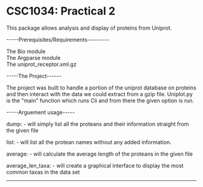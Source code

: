 CSC1034: Practical 2
====================

This package allows analysis and display of proteins from Uniprot.

-----Prerequisites/Requirements---------

The Bio module  
The Argparse module  
The uniprot_receptor.xml.gz


-----The Project------

The project was built to handle a portion of the uniprot database on proteins and then interact with the data we could extract 
from a gzip file. Uniplot.py is the "main" function which runs Cli and from there the given option is run.  


-----Arguement usage-----


dump: - will simply list all the proteans and their information straight from the given file

list: - will list all the protean names without any added information.

average: - will calculate the average length of the proteans in the given file

average_len_taxa:  - will create a graphical interface to display the most common taxas in the data set 


-----------------
